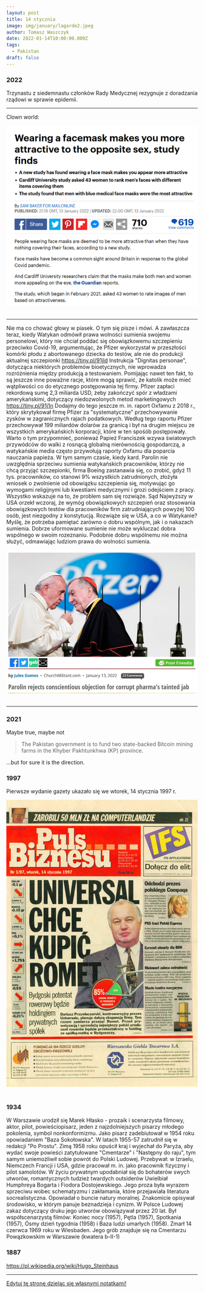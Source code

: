 ```yaml
---
layout: post
title: 14 stycznia
image: img/january/lagarde2.jpeg
author: Tomasz Waszczyk
date: 2022-01-14T10:00:00.000Z
tags:
  - Pakistan
draft: false  
---
```


### 2022

Trzynastu z siedemnastu członków Rady Medycznej rezygnuje z doradzania rządowi w sprawie epidemii.

---

Clown world:

<img src="./img/january/wearingmask.png"><br><br>

---

Nie ma co chować głowy w piasek. O tym się pisze i mówi. A zawłaszcza teraz, kiedy Watykan odmówił prawa wolności sumienia swojemu personelowi, który nie chciał poddać się obowiązkowemu szczepieniu przeciwko Covid-19, argumentując, że Pfizer wykorzystał w przeszłości komórki płodu z abortowanego dziecka do testów, ale nie do produkcji aktualnej szczepionki https://tiny.pl/91jld
Instrukcja "Dignitas personae", dotycząca niektórych problemów bioetycznych, nie wprowadza rozróżnienia między produkcją a testowaniem. Pomijając nawet ten fakt, to są jeszcze inne poważne racje, które mogą sprawić, że katolik może mieć wątpliwości co do etycznego postępowania tej firmy. Pfizer zapłaci rekordową sumę 2,3 miliarda USD, żeby zakończyć spór z władzami amerykańskimi, dotyczący niedozwolonych metod marketingowych https://tiny.pl/91j1n
Dodajmy do tego jeszcze m. in. raport Oxfamu z 2018 r., który skrytykował firmę Pfizer za "systematyczne" przechowywanie zysków w zagranicznych rajach podatkowych. Według tego raportu Pfizer przechowywał 199 miliardów dolarów  za granicą i był na drugim miejscu ze wszystkich amerykańskich korporacji, które w ten spośób postępowały. Warto o tym przypomnieć, ponieważ Papież Franciszek wzywa światowych przywódców do walki z rosnącą globalną nierównością gospodarczą, a watykańskie media często przywołują raporty Oxfamu dla poparcia nauczania papieża. 
W tym samym czasie, kiedy kard. Parolin nie uwzględnia sprzeciwu sumienia watykańskich pracowników, którzy nie chcą przyjąć szczepionki, firma Boeing zastanawia się, co zrobić, gdyż 11 tys. pracowników, co stanowi 9% wszystkich zatrudnionych, złożyła wniosek o zwolnienie od obowiązku szczepienia się, motywując go wymogami religijnymi lub kwestiami medycznymi i grozi odejściem z pracy. Wszystko wskazuje na to, że problem sam się rozwiąże. Sąd Najwyższy w USA orzekł wczoraj, że wymóg obowiązkowych szczepień oraz stosowania obowiązkowych testów dla pracowników firm zatrudniających powyżej 100 osób, jest niezgodny z konstytucją.
Rozwiąże się w USA, a co w Watykanie? Myślę, że potrzeba pamiętać zarówno o dobru wspólnym, jak i o nakazach sumienia. Dobrze uformowane sumienie nie może wykluczać dobra wspólnego w swoim rozeznaniu. Podobnie dobru wspólnemu nie można służyć, odmawiając ludziom prawa do wolności sumienia.

<img src="./img/january/papiezpfizer.jpg"><br><br>

---

### 2021

Maybe true, maybe not

> The Pakistan government is to fund two state-backed Bitcoin mining farms in the Khyber Pakhtunkhwa (KP) province.

...but for sure it is the direction.

### 1997

Pierwsze wydanie gazety ukazało się we wtorek, 14 stycznia 1997 r.

<img src="./img/january/pulsbiznesu.jpeg"><br><br>

### 1934

W Warszawie urodził się Marek Hłasko - prozaik i scenarzysta filmowy, aktor, pilot, powieściopisarz, jeden z najzdolniejszych pisarzy młodego pokolenia, symbol nonkonformizmu.
Jako pisarz zadebiutował w 1954 roku opowiadaniem "Baza Sokołowska". W latach 1955-57 zatrudnił się w redakcji "Po Prostu". Zimą 1958 roku opuścił kraj i wyjechał do Paryża, aby wydać swoje powieści zatytułowane "Cmentarze" i "Następny do raju", tym samym uniemożliwił sobie powrót do Polski Ludowej. Przebywał: w Izraelu, Niemczech Francji i USA, gdzie pracował m. in. jako pracownik fizyczny i pilot samolotów.
W życiu prywatnym upodabniał się do bohaterów swych utworów, romantycznych tudzież twardych outsiderów Uwielbiał Humphreya Bogarta i Fiodora Dostojewskiego. Jego proza była wyrazem sprzeciwu wobec schematyzmu i zakłamania, które przejawiała literatura socrealistyczna. Opowiadał o buncie natury moralnej. Znakomicie opisywał środowisko, w którym panuje beznadzieja i cynizm. W Polsce Ludowej zakaz dotyczący druku jego utworów obowiązywał przez 20 lat. Był współscenarzystą filmów: Koniec nocy (1957), Pętla (1957), Spotkania (1957), Ósmy dzień tygodnia (1958) i Baza ludzi umarłych (1958). Zmarł 14 czerwca 1969 roku w Wiesbaden. Jego grób znajduje się na Cmentarzu Powązkowskim w Warszawie (kwatera b-II-1)

### 1887

https://pl.wikipedia.org/wiki/Hugo_Steinhaus

---

<a href="https://github.com/TomaszWaszczyk/historia.waszczyk.com/edit/master/src/content/january-14.md" target="_blank">Edytuj tę stronę dzieląc się własnymi notatkami!</a>
